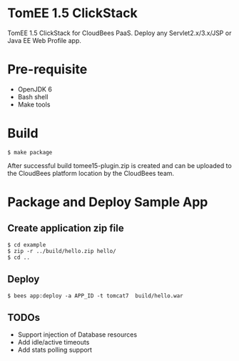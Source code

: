# TomEE 1.5 ClickStack

TomEE 1.5 ClickStack for CloudBees PaaS. Deploy any Servlet2.x/3.x/JSP or Java EE Web Profile app.

# Pre-requisite

* OpenJDK 6
* Bash shell
* Make tools

# Build 

    $ make package

After successful build tomee15-plugin.zip is created and can be uploaded to the CloudBees platform location by the CloudBees team.

# Package and Deploy Sample App

## Create application zip file
    $ cd example
    $ zip -r ../build/hello.zip hello/ 
    $ cd ..

## Deploy 

    $ bees app:deploy -a APP_ID -t tomcat7  build/hello.war


## TODOs
* Support injection of Database resources
* Add idle/active timeouts
* Add stats polling support

